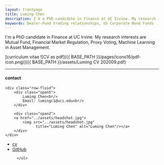 ```yaml
---
layout: frontpage
title: Luming Chen
description: I'm a PhD candidate in Finance at UC Irvine. My research interests are Mutual Fund, Financial Market Regulation, Proxy Voting, Machine Learning in Asset Management. 
keywords: Dealer-Fund trading relationships, US Corporate Bond Funds
---
```


I'm a PhD candidate in Finance at UC Irvine. My research interests are Mutual Fund, Financial Market Regulation, Proxy Voting, Machine Learning in Asset Management. 

[curriculum vitae ![CV as pdf]({{ BASE_PATH }}/pages/icons16/pdf-icon.png)]({{ BASE_PATH }}/assets/Luming CV 202009.pdf)<br/>


---


<div class="container">
<h4><a name="contact"></a>contact</h4>

    <div class="row-fluid">
        <div class="span5">
            Luming Chen<br/>
            Email: lumingc1@uci.edu<br/>
        </div>

        <div class="span2">
        <a href="../assets/headshot.jpg">
            <img src="../assets/headshot.jpg"
                  title="Luming Chen" alt="Luming Chen"/></a>
        </div>
    </div>
</div>

<div class="navbar">
  <div class="navbar-inner">
      <ul class="nav">
          <li><a href="{{ BASE_PATH }}/assets/CV.pdf">cv</a></li>
          <li><a href="https://github.com/luming-chen">GitHub</a></li>
          
      </ul>
  </div>
</div>
